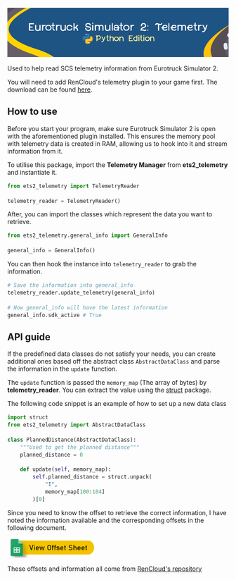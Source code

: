 ![Title image](./docs/title.png)

Used to help read SCS telemetry information from Eurotruck Simulator 2.

You will need to add RenCloud's telemetry plugin to your game first. The download can be found [here](https://github.com/RenCloud/scs-sdk-plugin/tree/master).

## How to use

Before you start your program, make sure Eurotruck Simulator 2 is open with the aforementioned plugin installed. This ensures the memory pool with telemetry data is created in RAM, allowing us to hook into it and stream information from it.

To utilise this package, import the **Telemetry Manager** from **ets2_telemetry** and instantiate it.

```python
from ets2_telemetry import TelemetryReader

telemetry_reader = TelemetryReader()
```

After, you can import the classes which represent the data you want to retrieve.

```python
from ets2_telemetry.general_info import GeneralInfo

general_info = GeneralInfo()
```

You can then hook the instance into `telemetry_reader` to grab the information.

```python
# Save the information into general_info
telemetry_reader.update_telemetry(general_info)

# Now general_info will have the latest information
general_info.sdk_active # True
```

## API guide

If the predefined data classes do not satisfy your needs, you can create additional ones based off the abstract class `AbstractDataClass` and parse the information in the `update` function.

The `update` function is passed the `memory_map` (The array of bytes) by **telemetry_reader**. You can extract the value using the [struct](https://docs.python.org/3/library/struct.html) package.

The following code snippet is an example of how to set up a new data class

```python
import struct
from ets2_telemetry import AbstractDataClass

class PlannedDistance(AbstractDataClass):
    """Used to get the planned distance"""
    planned_distance = 0

    def update(self, memory_map):
        self.planned_distance = struct.unpack(
            "I",
            memory_map[100:104]
        )[0]
```

Since you need to know the offset to retrieve the correct information, I have noted the information available and the corresponding offsets in the following document.

<a href="https://docs.google.com/spreadsheets/d/1n1Y35kQZ4LMr8fJDCAGoiFhGuPvXgJUMlvYnnp-zS2o/edit#gid=0" title="Link to offset sheet">
    <img src="./docs/view_offset.png" width="200">
</a>

These offsets and information all come from [RenCloud's repository](https://github.com/RenCloud/scs-sdk-plugin/blob/master/scs-telemetry/inc/scs-telemetry-common.hpp#L26)
